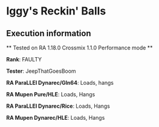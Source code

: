# Iggy's Reckin' Balls 

## Execution information


** Tested on RA 1.18.0 Crossmix 1.1.0 Performance mode **


**Rank**: FAULTY


**Tester**: JeepThatGoesBoom



**RA ParaLLEl Dynarec/Gln64**: Loads, hangs


**RA Mupen Pure/HLE**: Loads, Hangs


**RA ParaLLEl Dynarec/Rice**: Loads, Hangs


**RA Mupen Dynarec/HLE**: Loads, Hangs